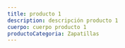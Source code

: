 ```yaml
---
title: producto 1
description: descripción producto 1
cuerpo: cuerpo producto 1
productoCategoria: Zapatillas
---
```

